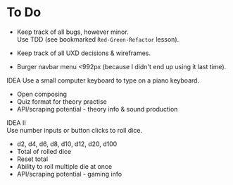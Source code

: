 # To Do

- Keep track of all bugs, however minor.  
  Use TDD (see bookmarked `Red-Green-Refactor` lesson).

- Keep track of all UXD decisions & wireframes.

- Burger navbar menu <992px (because I didn't end up using it last time).

IDEA
Use a small computer keyboard to type on a piano keyboard.
- Open composing
- Quiz format for theory practise
- API/scraping potential - theory info & sound production

IDEA II  
Use number inputs or button clicks to roll dice.
- d2, d4, d6, d8, d10, d12, d20, d100
- Total of rolled dice
- Reset total
- Ability to roll multiple die at once
- API/scraping potential - gaming info
